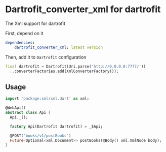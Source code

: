 # Dartrofit_converter_xml for dartrofit
The Xml support for dartrofit

First, depend on it
```yaml
dependencies:
    dartrofit_converter_xml: latest version
```
Then, add it to `Dartrofit` configuration
```dart
final dartrofit = Dartrofit(Uri.parse('http://0.0.0.0:7777/'))
  ..converterFactories.add(XmlConverterFactory());
```

## Usage
```dart
import 'package:xml/xml.dart' as xml;

@WebApi()
abstract class Api {
  Api._();

  factory Api(Dartrofit dartrofit) = _$Api;

  @POST('books/v1/postBooks')
  Future<Optional<xml.Document>> postBooks(@Body() xml.XmlNode body);
}
```
